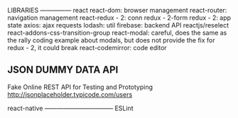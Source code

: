 LIBRARIES
—————
react
react-dom: browser management
react-router: navigation management
react-redux - 2: conn
redux - 2-form
redux - 2: app state
axios: ajax requests
lodash: util
firebase: backend API
reactjs/reselect
react-addons-css-transition-group
react-modal: careful, does the same as the rally coding example about modals, but does not provide the fix for redux - 2, it could break
react-codemirror: code editor



JSON DUMMY DATA API
-------------------
Fake Online REST API for Testing and Prototyping
http://jsonplaceholder.typicode.com/users


react-native
———————————
ESLint


